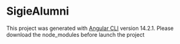 # SigieAlumni

This project was generated with [Angular CLI](https://github.com/angular/angular-cli) version 14.2.1.
Please download the node_modules before launch the project
 
 
